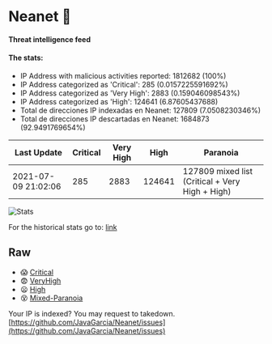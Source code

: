 # Neanet :hocho:
#### Threat intelligence feed
#### The stats:

- IP Address with malicious activities reported: 1812682 (100%)
- IP Address categorized as 'Critical':  285 (0.0157225591692%)
- IP Address categorized as 'Very High':  2883 (0.159046098543%)
- IP Address categorized as 'High':  124641 (6.87605437688)
- Total de direcciones IP indexadas en Neanet:  127809 (7.0508230346%)
- Total de direcciones IP descartadas en Neanet:  1684873 (92.9491769654%)

| Last Update | Critical | Very High | High | Paranoia |
| --- | --- | --- | --- | --- |
| 2021-07-09 21:02:06 | 285 | 2883 | 124641 | 127809 mixed list (Critical + Very High + High)|

![Stats](https://docs.google.com/spreadsheets/d/e/2PACX-1vSnaNMIXVabIpDJjufMlzH7poXnshF3mgd8Is1g9ytUEzVsP5my4Trn8f-xkoLLQ38xpL3HtmUexLo6/pubchart?oid=501124687&format=image)

For the historical stats go to: [link](/stats.csv)
## Raw
- :scream: [Critical](https://raw.githubusercontent.com/JavaGarcia/Neanet/master/blacklists/neanet_critical.txt)
- :fearful: [VeryHigh](https://raw.githubusercontent.com/JavaGarcia/Neanet/master/blacklists/neanet_veryHigh.txtt)
- :frowning: [High](https://raw.githubusercontent.com/JavaGarcia/Neanet/master/blacklists/neanet_high.txt)
- :dizzy_face: [Mixed-Paranoia](https://raw.githubusercontent.com/JavaGarcia/Neanet/master/blacklists/neanet_all.txt)


Your IP is indexed? You may request to takedown. [https://github.com/JavaGarcia/Neanet/issues](https://github.com/JavaGarcia/Neanet/issues)



























































































































































































































































































































































































































































































































































































































































































































































































































































































































































































































































































































































































































































































































































































































































































































































































































































































































































































































































































































































































































































































































































































































































































































































































































































































































































































































































































































































































































































































































































































































































































































































































































































































































































































































































































































































































































































































































































































































































































































































































































































































































































































































































































































































































































































































































































































































































































































































































































































































































































































































































































































































































































































































































































































































































































































































































































































































































































































































































































































































































































































































































































































































































































































































































































































































































































































































































































































































































































































































































































































































































































































































































































































































































































































































































































































































































































































































